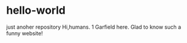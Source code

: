 # hello-world
just anoher repository
Hi,humans.
1 Garfield here. Glad to know such a funny website!
